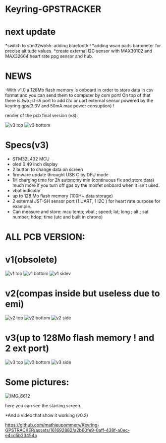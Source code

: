 # Keyring-GPSTRACKER

# next update

*switch to stm32wb55: adding bluetooth !
*adding wsan pads barometer for precise altitude values.
*create external I2C sensor with MAX30102 and MAX32664 heart rate ppg sensor and hub.

# NEWS
-With v1.0 a 128Mb flash memory is onboard in order to store data in csv format and you can send them to computer by com port! On top of that there is two jst sh port to add i2c or uart external sensor powered by the keyring gps(3.3V and 50mA max power consuption) ! 

render of the pcb final version (v3):

![v3 top](https://github.com/user-attachments/assets/7c62bd4c-bef6-4dc5-8d68-f8357025eb33)
![v3 bottom](https://github.com/user-attachments/assets/0ff3f03d-6d4a-4fff-99a5-071ec242e075)





# Specs(v3)
* STM32L432 MCU 
* oled 0.49 inch display
* 2 button to change data on screen
* firmware update throught USB C by DFU mode
* 1H charging time for 2h autonomy min (continuous fix and store data) much more if you turn off gps by the mosfet onboard when it isn't used. 
* vbat indicator
* up to 128 Mo flash memory (100H+ data storage)
* 2 external JST-SH sensor port (1 UART, 1 I2C ) for heart rate purpose for example.
* Can measure and store: mcu temp; vbat ; speed; lat; long ; alt ; sat number; hdop; time (utc and built in chrono) 

# ALL PCB VERSION:
# v1(obsolete)
![v1 top](https://github.com/user-attachments/assets/84e36593-c286-4661-8d89-52ee60501dd8)
![v1 bottom](https://github.com/user-attachments/assets/6fc9801c-9bce-44b1-aaf7-508593e083b5)
![v1 sidev](https://github.com/user-attachments/assets/250443ae-6e7f-4088-a745-f3e589df8542)

# v2(compas inside but useless due to emi)
![v2 top](https://github.com/user-attachments/assets/5a7bca42-62a9-42c2-8e30-4d8c6f509ca4)
![v2 bottom](https://github.com/user-attachments/assets/066c112f-2884-4bc9-9c6f-ac67cdb4ba49)
![v2 side](https://github.com/user-attachments/assets/1ff55117-55c8-4810-943c-c2a338e8ec45)

# v3(up to 128Mo flash memory ! and 2 ext port)

![v3 top](https://github.com/user-attachments/assets/4a4b44ef-3b8c-4360-8704-396627efd014)
![v3 bottom](https://github.com/user-attachments/assets/cd00da08-a375-4a12-9ec0-8f4e382e86c1)
![v3 side](https://github.com/user-attachments/assets/8e459958-e515-4949-8b18-d1f3be7d769c)



# Some pictures:

![IMG_6612](https://github.com/mathieupommery/Keyring-GPSTRACKER/assets/161692882/6084d13b-143e-4e49-94e5-a6b4e5ec9856)

here you can see the starting screen.

*And a video that show it working (v0.2)

https://github.com/mathieupommery/Keyring-GPSTRACKER/assets/161692882/a2b60fe9-0aff-438f-a0ec-e4cd5b23454a

